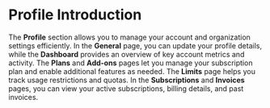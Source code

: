 # Profile Introduction

The **Profile** section allows you to manage your account and organization settings efficiently. In the **General** page, you can update your profile details, while the **Dashboard** provides an overview of key account metrics and activity. The **Plans** and **Add-ons** pages let you manage your subscription plan and enable additional features as needed. The **Limits** page helps you track usage restrictions and quotas. In the **Subscriptions** and **Invoices** pages, you can view your active subscriptions, billing details, and past invoices.
